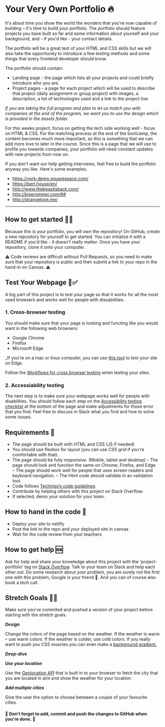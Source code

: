 # Your Very Own Portfolio 🔥

It's about time you show the world the wonders that you're now capable of building – it's time to build your portfolio. The portfolio should feature projects you have built so far and some information about yourself and your background, and - if you'd like - your contact details.

The portfolio will be a great test of your HTML and CSS skills but we will also take the opporitunity to introduce a few testing methods and some things that every frontend developer should know. 

The portfolio should contain: 
* Landing page - the page which lists all your projects and could briefly introduce who you are.
* Project pages - a page for each project which will be used to describe that project (daily assignment or group project) with images, a description, a list of technologies used and a link to the project live.

*If you are taking the full program and plan to let us match you with companies at the end of the program, we want you to use the design which is provided in the assets folder.*

For this weeks project, focus on getting the tech side working well - focus on HTML & CSS. For the matching process at the end of the bootcamp, the content becomes much more important, so this is something that we can add more love to later in the course. Since this is a page that we will use to profile you towards companies, your portfolio will need constant updates with new projects from now on.

If you don't want our help getting interviews, feel free to build the portfolio anyway you like. Here's some examples. 

* https://york-demo.squarespace.com/
* https://bert.house/en/
* http://www.thebeastisback.com/
* http://bjoernmeier.com/##
* http://strangelove.me/

---

## How to get started 💪🏼

Because this is your portfolio, you will own the repository! On GitHub, create a new repository for yourself to get started. You can initialize it with a README if you'd like - it doesn't really matter. Once you have your repository, clone it onto your computer.

:warning: Code reviews are difficult without Pull Requests, so you need to make sure that your repository is public and then submit a link to your repo in the hand-in on Canvas. :warning:

## Test Your Webpage 🏼✅

A big part of this project is to test your page so that it works for all the most used browsers and works well for people with dissabilities. 

### 1. Cross-browser testing
You should make sure that your page is looking and functing like you would want in the following web browsers:

* Google Chrome
* Firefox
* Microsoft Edge

_If you're on a mac or linux computer, you can use [this tool](https://developer.microsoft.com/en-us/microsoft-edge/tools/remote/) to test your site on Edge.

Follow the [Workflows for cross browser testing](https://developer.mozilla.org/en-US/docs/Learn/Tools_and_testing/Cross_browser_testing/Introduction) when testing your sites. 

### 2. Accessiability testing

The next step is to make sure your webpage works well for people with disabilities. You should follow each step on the [Accessibility testing checklist](https://developer.mozilla.org/en-US/docs/Learn/Tools_and_testing/Cross_browser_testing/Accessibility) at the bottom of the page and make adjustments for those error that you find. Feel free to discuss in Slack what you find and how to solve some issues. 


## Requirements 🧪

- The page should be built with HTML and CSS (JS if needed)
- You should use flexbox for layout (you can use CSS grid if you're comfortable with that). 
- The page should be fully responsive. (Mobile, tablet and desktop)
– The page should look and function the same on Chrome, Firefox, and Edge. 
– The page should work well for people that uses screen readers and keyboard navigation.
– The Html code should validate in an validation tool. 
- Code follows [Technigo’s code guidelines](https://www.notion.so/technigo/Guidelines-for-how-to-write-good-code-69ffb59eac4e4358a7c5752efb873c4e).
- Contribute by helping others with this project on Stack Overflow.
- If selected; demo your solution for your team.

## How to hand in the code 🎯

- Deploy your site to netlify
- Post the link to the repo and your deployed site in canvas
- Wait for the code review from your teachers

## How to get help 🆘

Ask for help and share your knowledge about this project with the 'project-portfolio' tag on [Stack Overflow](https://stackoverflow.com/c/technigo/questions). Talk to your team on Slack and help each other out. Do some research about your problem, you are surely not the first one with this problem, Google is your friend 🙂. And you can of course also book a tech call. 

## Stretch Goals 🏃‍♂

Make sure you've commited and pushed a version of your project before starting with the stretch goals.

**_Design_**

Change the colors of the page based on the weather. If the weather is warm – use warm colors. If the weather is colder, use cold colors. If you really want to push you CSS muscles you can even make a [background gradient.](https://www.w3schools.com/css/css3_gradients.asp) 

**_Deep-dive_**

***Use your location***

Use the [Geolocation API](https://www.w3schools.com/html/html5_geolocation.asp) that is built in to your browser to fetch the city that you are located in atm and show the weather for your location. 

***Add multiple cities***

Give the user the option to choose between a couple of your favourite cities. 

#### 🚨 Don't forget to add, commit and push the changes to GitHub when you're done. 🏁

